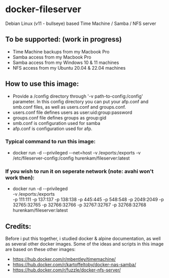 # docker-fileserver
Debian Linux (v11 - bullseye) based Time Machine / Samba / NFS server

## To be supported: (work in progress)
- Time Machine backups from my Macbook Pro
- Samba access from my Macbook Pro
- Samba access from my Windows 10 & 11 machines
- NFS access from my Ubuntu 20.04 & 22.04 machines

## How to use this image:
- Provide a /config directory through '-v path-to-config:/config' parameter. In this config directory you can put your afp.conf and smb.conf files, as well as users.conf and groups.conf.
- users.conf file defines users as user:uid:group:password
- groups.conf file defines groups as group:gid
- smb.conf is configuration used for samba
- afp.conf is configuration used for afp.
  
### Typical command to run this image:
- docker run -d --privileged --net=host -v /exports:/exports -v /etc/fileserver-config:/config hurenkam/fileserver:latest

### If you wish to run it on seperate network (note: avahi won't work then):
- docker run -d --privileged \
    -v /exports:/exports \
    -p 111:111 -p 137:137 -p 138:138 -p 445:445 -p 548:548 -p 2049:2049 -p 32765:32765 -p 32766:32766 -p 32767:32767 -p 32768:32768 \
    hurenkam/fileserver:latest

## Credits:
Before i put this together, i studied docker & alpine documentation, as well as several other docker images. 
Some of the ideas and scripts in this image are based on these other images:
- https://hub.docker.com/r/mbentley/timemachine/
- https://hub.docker.com/r/kartoffeltoby/docker-nas-samba/
- https://hub.docker.com/r/fuzzle/docker-nfs-server/


